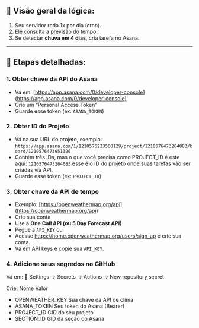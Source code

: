 ## 🧠 Visão geral da lógica:

1. Seu servidor roda 1x por dia (cron).
2. Ele consulta a previsão do tempo.
3. Se detectar **chuva em 4 dias**, cria tarefa no Asana.

---

## 🔧 Etapas detalhadas:

### 1. Obter chave da API do Asana

* Vá em: [https://app.asana.com/0/developer-console](https://app.asana.com/0/developer-console)
* Crie um “Personal Access Token”
* Guarde esse token (ex: `ASANA_TOKEN`)

### 2. Obter ID do Projeto

* Vá na sua URL do projeto, exemplo: `https://app.asana.com/1/1210576223500129/project/1210576473264083/board/1210576473951326
`
* Contém três IDs, mas o que você precisa como PROJECT_ID é este aqui: `1210576473264083` esse é o ID do projeto onde suas tarefas vão ser criadas via API.
* Guarde esse token (ex: `PROJECT_ID`)

### 3. Obter chave da API de tempo

* Exemplo: [https://openweathermap.org/api](https://openweathermap.org/api)
* Crie sua conta
* Use a **One Call API (ou 5 Day Forecast API)**
* Pegue a `API_KEY`
ou
* Acesse https://home.openweathermap.org/users/sign_up e crie sua conta.
* Vá em API keys e copie sua `API_KEY`.

### 4. Adicione seus segredos no GitHub
Vá em: 🔐 Settings → Secrets → Actions → New repository secret

Crie:
Nome	Valor
- OPENWEATHER_KEY	Sua chave da API de clima
- ASANA_TOKEN	Seu token do Asana (Bearer)
- PROJECT_ID	GID do seu projeto
- SECTION_ID	GID da seção do Asana
